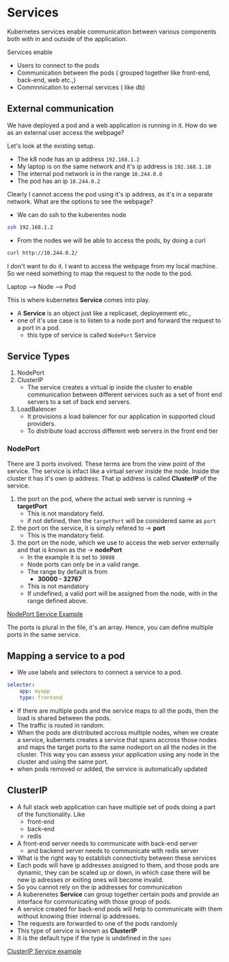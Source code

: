 # Services

Kubernetes services enable communication between various components both with in and outside of the application. 

Services enable 
* Users to connect to the pods
* Communication between the pods ( grouped together like front-end, back-end, web etc.,)
* Commnnication to external services ( like db)

## External communication

We have deployed a pod and a web application is running in it. How do we as an external user access the webpage?

Let's look at the existing setup.

* The k8 node has an ip address `192.168.1.2`
* My laptop is on the same network and it's ip address is `192.168.1.10`
* The internal pod network is in the range `10.244.0.0`
* The pod has an ip `10.244.0.2`

Clearly I cannot access the pod using it's ip address, as it's in a separate network. What are the options to see the webpage?

* We can do ssh to the kuberentes node 

```bash
ssh 192.168.1.2
```
* From the nodes we will be able to access the pods, by doing a curl

```bash
curl http://10.244.0.2/
```

I don't want to do it. I want to access the webpage from my local machine. So we need something to map the request to the node to the pod. 

Laptop --> Node --> Pod

This is where kubernetes **Service** comes into play.

* A **Service** is an object just like a replicaset, deployement etc.,
* one of it's use case is to listen to a node port and forward the request to a port in a pod.
    - this type of service is called `NodePort` Service

## Service Types

1. NodePort
2. ClusterIP
    - The service creates a virtual ip inside the cluster to enable communication between different services such as a set of front end servers to a set of back end servers. 
3. LoadBalencer
    - It provisions a load balencer for our application in supported cloud providers.
    - To distribute load accross different web servers in the front end tier

### NodePort

There are 3 ports involved. These terms are from the view point of the service. The service is infact like a virtual server inside the node. Inside the cluster it has it's own ip address. That ip address is called **ClusterIP** of the service.
1. the port on the pod, where the actual web server is running -> **targetPort**
    - This is not mandatory field.
    - if not defined, then the `targetPort` will be considered same as `port`
2. the port on the service, it is simply refered to -> **port**
    - This is the mandatory field.
3. the port on the node, which we use to access the web server externally and that is known as the -> **nodePort**
    - In the example it is set to `30008`
    - Node ports can only be in a valid range. 
    - The range by default is from
        - **30000 - 32767**
    - This is not mandatory
    - If undefined, a valid port will be assigned from the node, with in the range defined above.

[NodePort Service Example](nodePort-service.yaml)

The ports is plural in the file, it's an array. Hence, you can define multiple ports in the same service. 

## Mapping a service to a pod

* We use labels and selectors to connect a service to a pod. 

```yaml
selector:
    app: myapp
    type: frontend
```
* If there are multiple pods and the service maps to all the pods, then the load is shared between the pods. 
* The traffic is routed in random.
* When the pods are distributed accross multiple nodes, when we create a service, kubernets creates a service that spans accross those nodes and maps the target ports to the same nodeport on all the nodes in the cluster. This way you can assess your application using any node in the cluster and using the same port. 
* when pods removed or added, the service is automatically updated 

## ClusterIP

* A full stack web application can have multiple set of pods doing a part of the functionality. Like
    - front-end
    - back-end
    - redis
* A front-end server needs to communicate with back-end server 
    - and backend server needs to communicate with redis server
* What is the right way to establish connectivity between these services
* Each pods will have ip addresses assigned to them, and those pods are dynamic, they can be scaled up or down, in which case there will be new ip adresses or exiting ones will become invalid. 
* So you cannot rely on the ip addresses for communication
* A kuberenetes **Service** can group together certain pods and provide an interface for communicating with those group of pods. 
* A service created for back-end pods will help to communicate with them without knowing thier internal ip addresses.
* The requests are forwarded to one of the pods randomly
* This type of service is known as **ClusterIP**
* It is the default type if the type is undefined in the `spec`

[ClusterIP Service example](clusterIp-service.yaml)

